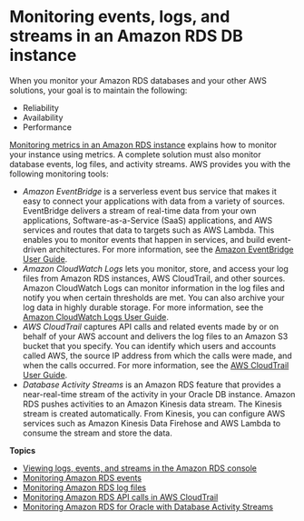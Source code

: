 # Monitoring events, logs, and streams in an Amazon RDS DB instance<a name="CHAP_Monitor_Logs_Events"></a>

When you monitor your Amazon RDS databases and your other AWS solutions, your goal is to maintain the following:
+ Reliability
+ Availability
+ Performance

[Monitoring metrics in an Amazon RDS instance](CHAP_Monitoring.md) explains how to monitor your instance  using metrics\. A complete solution must also monitor database events, log files, and activity streams\. AWS provides you with the following monitoring tools:
+ *Amazon EventBridge* is a serverless event bus service that makes it easy to connect your applications with data from a variety of sources\. EventBridge delivers a stream of real\-time data from your own applications, Software\-as\-a\-Service \(SaaS\) applications, and AWS services and routes that data to targets such as AWS Lambda\. This enables you to monitor events that happen in services, and build event\-driven architectures\. For more information, see the [Amazon EventBridge User Guide](https://docs.aws.amazon.com/eventbridge/latest/userguide/)\.
+ *Amazon CloudWatch Logs* lets you monitor, store, and access your log files from Amazon RDS  instances, AWS CloudTrail, and other sources\. Amazon CloudWatch Logs can monitor information in the log files and notify you when certain thresholds are met\. You can also archive your log data in highly durable storage\. For more information, see the [Amazon CloudWatch Logs User Guide](https://docs.aws.amazon.com/AmazonCloudWatch/latest/logs/)\.
+ *AWS CloudTrail* captures API calls and related events made by or on behalf of your AWS account and delivers the log files to an Amazon S3 bucket that you specify\. You can identify which users and accounts called AWS, the source IP address from which the calls were made, and when the calls occurred\. For more information, see the [AWS CloudTrail User Guide](https://docs.aws.amazon.com/awscloudtrail/latest/userguide/)\.
+ *Database Activity Streams* is an Amazon RDS  feature that provides a near\-real\-time stream of the activity in your Oracle DB instance\. Amazon RDS pushes activities to an Amazon Kinesis data stream\. The Kinesis stream is created automatically\. From Kinesis, you can configure AWS services such as Amazon Kinesis Data Firehose and AWS Lambda to consume the stream and store the data\.

**Topics**
+ [Viewing logs, events, and streams in the Amazon RDS console](logs-events-streams-console.md)
+ [Monitoring Amazon RDS events](working-with-events.md)
+ [Monitoring Amazon RDS log files](USER_LogAccess.md)
+ [Monitoring Amazon RDS API calls in AWS CloudTrail](logging-using-cloudtrail.md)
+ [Monitoring Amazon RDS for Oracle with Database Activity Streams](DBActivityStreams.md)